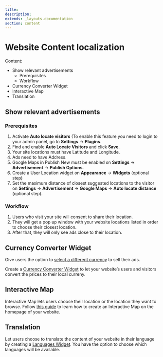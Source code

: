 ```yaml
---
title:
description:
extends: _layouts.documentation
section: content
---
```


# Website Content localization

Content:
-   Show relevant advertisements
    -   Prerequisites
    -   Workflow
-   Currency Converter Widget
-   Interactive Map
-   Translation

## Show relevant advertisements

### Prerequisites

1.  Activate **Auto locate visitors** (To enable this feature  you need to login to your admin panel, go to **Settings** -> **Plugins**.
2.  Find and enable  **Auto Locate Visitors**  and click  **Save**.
3.  Your site locations must have Latitude and Longitude.
4.  Ads need to have Address.
5.  Google Maps in Publish New must be enabled on **Settings** -> **Advertisement** -> **Publish Options**.
6.  Create a User Location widget on **Appearance** -> **Widgets** (optional step)
7.  Set the maximum distance of closest suggested locations to the visitor on **Settings** -> **Advertisement** -> **Google Maps** -> **Auto locate distance** (optional step).

### Workflow

1.  Users who visit your site will consent to share their location.
2.  They will get a pop up window with your website locations listed in order to choose their closest location.
3.  After that, they will only see ads close to their location.

## Currency Converter Widget

Give users the option to  [select a different currency](/docs/custom-fields-choose-currency)  to sell their ads.

Create a  [Currency Converter Widget](/docs/widgets-how-to-set-the-currency-format)  to let your website’s users and visitors convert the prices to their local curreny.

## Interactive Map

Interactive Map lets users choose their location or the location they want to browse. Follow  [this guide](/docs/content-create-an-interactive-map)  to learn how to create an Interactive Map on the homepage of your website.

## Translation

Let users choose to translate the content of your website in their language by creating a  [Languages Widget](/docs/widget-language-widget). You have the option to choose which languages will be available.
